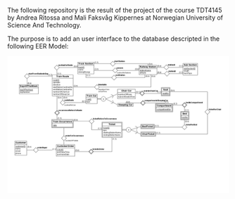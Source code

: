 The following repository is the result of the project of the course TDT4145 by Andrea Ritossa and Mali Faksvåg Kippernes at Norwegian University of Science And Technology.

The purpose is to add an user interface to the database descripted in the following EER Model:

![plot](./images/er-model.png)
